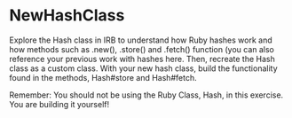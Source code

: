 # NewHashClass

Explore the Hash class in IRB to understand how Ruby hashes work and how methods such as .new(), .store() and .fetch() function (you can also reference your previous work with hashes here. Then, recreate the Hash class as a custom class. With your new hash class, build the functionality found in the methods, Hash#store and Hash#fetch.

Remember: You should not be using the Ruby Class, Hash, in this exercise. You are building it yourself!
